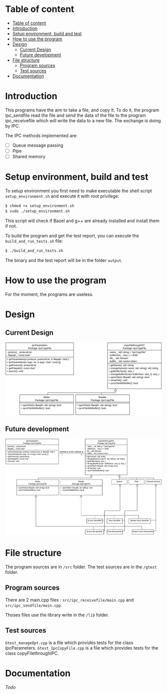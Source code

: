 # Table of content
- [Table of content](#table-of-content)
- [Introduction](#introduction)
- [Setup environment, build and test](#setup-environment-build-and-test)
- [How to use the program](#how-to-use-the-program)
- [Design](#design)
  - [Current Design](#current-design)
  - [Future development](#future-development)
- [File structure](#file-structure)
  - [Program sources](#program-sources)
  - [Test sources](#test-sources)
- [Documentation](#documentation)

# Introduction

This programs have the aim to take a file, and copy it. To do it, the program ipc_sendfile read the file and send the data of the file to the program ipc_receivefile which will write the data to a new file. The exchange is doing by IPC.

The IPC methods implemented are:
- [ ] Queue message passing
- [ ] Pipe
- [ ] Shared memory 

# Setup environment, build and test

To setup environment you first need to make executable the shell script `setup_environment.sh` and execute it with root privilege:
```bash
$ chmod +x setup_environment.sh
$ sudo ./setup_environment.sh
```

This script will check if Bazel and g++ are already installed and install them if not.

To build the program and get the test report, you can execute the `build_and_run_tests.sh` file:

```bash
$ ./build_and_run_tests.sh
```

The binary and the test report will be in the folder `output`.

# How to use the program
For the moment, the programs are useless.
# Design
## Current Design

![Future Design](Documentation/Current_Design.PNG)

## Future development
![Future Design](Documentation/Future_Design.PNG)

# File structure

The program sources are in `/src` folder. The test sources are in the `/gtest` folder.

## Program sources
There are 2 main.cpp files : `src/ipc_receivefile/main.cpp` and `src/ipc_sendfile/main.cpp`.

Thoses files use the library write in the `/lib` folder.

## Test sources
`Gtest_manageOpt.cpp` is a file which provides tests for the class IpcParameters.
`Gtest_IpcCopyFile.cpp` is a file which provides tests for the class copyFilethroughIPC.

# Documentation
*Todo*

